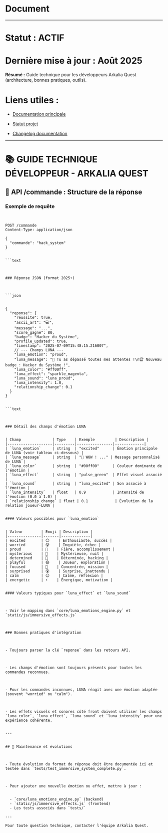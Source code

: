 # Document

---

# **Statut : ACTIF**

# **Dernière mise à jour : Août 2025**

**Résumé :** Guide technique pour les développeurs Arkalia Quest (architecture, bonnes pratiques, outils).

# **Liens utiles :**

- [Documentation principale](README.md)

- [Statut projet](STATUT_PROJET_ACTUEL.md)

- [Changelog documentation](CHANGELOG_DOCUMENTATION.md)

---

# 📚 GUIDE TECHNIQUE DÉVELOPPEUR - ARKALIA QUEST

## 🔗 API /commande : Structure de la réponse

### Exemple de requête

```http


POST /commande
Content-Type: application/json

{
  "commande": "hack_system"
}


```text



### Réponse JSON (format 2025+)



```json


{
  "reponse": {
    "réussite": true,
    "ascii_art": "💻",
    "message": "...",
    "score_gagne": 80,
    "badge": "Hacker du Système",
    "profile_updated": true,
    "timestamp": "2025-07-09T15:48:15.216007",
    // --- Champs LUNA ---
    "luna_emotion": "proud",
    "luna_message": "💖 Tu as dépassé toutes mes attentes !\n🏆 Nouveau badge : Hacker du Système !",
    "luna_color": "#ff00ff",
    "luna_effect": "sparkle_magenta",
    "luna_sound": "luna_proud",
    "luna_intensity": 1.0,
    "relationship_change": 0.1
  }
}


```text



### Détail des champs d'émotion LUNA


| Champ              | Type    | Exemple         | Description |
|--------------------|---------|----------------|-------------|
| `luna_emotion`     | string  | "excited"      | Émotion principale de LUNA (voir tableau ci-dessous) |
| `luna_message`     | string  | "🌙 WOW ! ..." | Message personnalisé de LUNA |
| `luna_color`       | string  | "#00ff00"      | Couleur dominante de l'émotion |
| `luna_effect`      | string  | "pulse_green"  | Effet visuel associé |
| `luna_sound`       | string  | "luna_excited" | Son associé à l'émotion |
| `luna_intensity`   | float   | 0.9            | Intensité de l'émotion (0.0 à 1.0) |
| `relationship_change` | float | 0.1            | Évolution de la relation joueur-LUNA |


#### Valeurs possibles pour `luna_emotion`


| Valeur        | Emoji | Description |
|---------------|-------|-------------|
| excited       | 😊    | Enthousiaste, succès |
| worried       | 😰    | Inquiète, échec |
| proud         | 🥹    | Fière, accomplissement |
| mysterious    | 🔮    | Mystérieuse, nuit |
| determined    | 💪    | Déterminée, hacking |
| playful       | 😄    | Joueur, exploration |
| focused       | 🎯    | Concentrée, mission |
| surprised     | 😲    | Surprise, inattendu |
| calm          | 😌    | Calme, réflexion |
| energetic     | ⚡    | Énergique, motivation |


#### Valeurs typiques pour `luna_effect` et `luna_sound`



- Voir le mapping dans `core/luna_emotions_engine.py` et `static/js/immersive_effects.js`



### Bonnes pratiques d'intégration



- Toujours parser la clé `reponse` dans les retours API.



- Les champs d'émotion sont toujours présents pour toutes les commandes reconnues.



- Pour les commandes inconnues, LUNA réagit avec une émotion adaptée (souvent "worried" ou "calm").



- Les effets visuels et sonores côté front doivent utiliser les champs `luna_color`, `luna_effect`, `luna_sound` et `luna_intensity` pour une expérience cohérente.


---


## 🔧 Maintenance et évolutions



- Toute évolution du format de réponse doit être documentée ici et testée dans `tests/test_immersive_system_complete.py`.



- Pour ajouter une nouvelle émotion ou effet, mettre à jour :


  - `core/luna_emotions_engine.py` (backend)
  - `static/js/immersive_effects.js` (frontend)
  - Les tests associés dans `tests/`

---

Pour toute question technique, contacter l'équipe Arkalia Quest.
